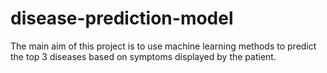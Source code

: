 # disease-prediction-model
The main aim of this project is to use machine learning methods to predict the top 3 diseases  based on symptoms displayed by the patient.
